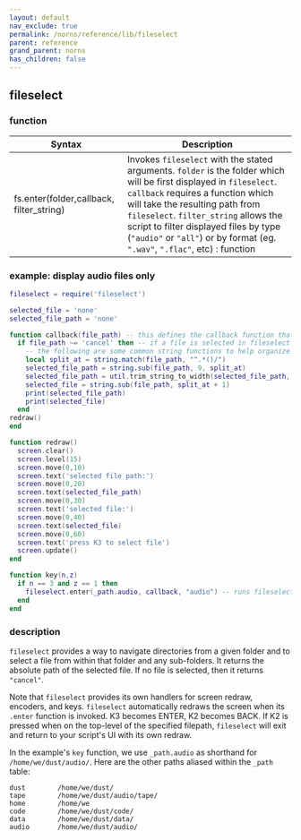 ```yaml
---
layout: default
nav_exclude: true
permalink: /norns/reference/lib/fileselect
parent: reference
grand_parent: norns
has_children: false
---
```


## fileselect

### function

| Syntax                                   | Description                                                  |
| ---------------------------------------- | ------------------------------------------------------------ |
| fs.enter(folder,callback, filter_string) | Invokes `fileselect` with the stated arguments. `folder` is the folder which will be first displayed in `fileselect`. `callback` requires a function which will take the resulting path from `fileselect`. `filter_string` allows the script to filter displayed files by type (`"audio"` or `"all"`) or by format (eg. `".wav"`, `".flac"`, etc) : function |

### example: display audio files only

```lua
fileselect = require('fileselect')

selected_file = 'none'
selected_file_path = 'none'

function callback(file_path) -- this defines the callback function that is used in fileselect
  if file_path ~= 'cancel' then -- if a file is selected in fileselect
    -- the following are some common string functions to help organize the path that is returned from fileselect
    local split_at = string.match(file_path, "^.*()/")
    selected_file_path = string.sub(file_path, 9, split_at)
    selected_file_path = util.trim_string_to_width(selected_file_path, 128)
    selected_file = string.sub(file_path, split_at + 1)
    print(selected_file_path)
    print(selected_file)
  end
redraw()
end

function redraw()
  screen.clear()
  screen.level(15)
  screen.move(0,10)
  screen.text('selected file path:')
  screen.move(0,20)
  screen.text(selected_file_path)
  screen.move(0,30)
  screen.text('selected file:')
  screen.move(0,40)
  screen.text(selected_file)
  screen.move(0,60)
  screen.text('press K3 to select file')
  screen.update()
end

function key(n,z)
  if n == 3 and z == 1 then
    fileselect.enter(_path.audio, callback, "audio") -- runs fileselect.enter; `_path.audio` in this example is the folder that will open when fileselect is run
  end
end
```

### description

`fileselect` provides a way to navigate directories from a given folder and to select a file from within that folder and any sub-folders. It returns the absolute path of the selected file. If no file is selected, then it returns `"cancel"`.

Note that `fileselect` provides its own handlers for screen redraw, encoders, and keys. `fileselect` automatically redraws the screen when its `.enter` function is invoked. K3 becomes ENTER, K2 becomes BACK. If K2 is pressed when on the top-level of the specified filepath, `fileselect` will exit and return to your script's UI with its own redraw.

In the example's `key` function, we use `_path.audio` as shorthand for `/home/we/dust/audio/`. Here are the other paths aliased within the `_path` table:

```
dust		/home/we/dust/
tape		/home/we/dust/audio/tape/
home		/home/we
code		/home/we/dust/code/
data		/home/we/dust/data/
audio		/home/we/dust/audio/
```
